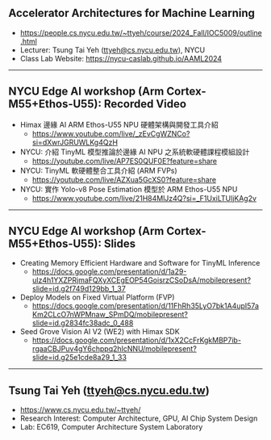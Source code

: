 ## Accelerator Architectures for Machine Learning
* https://people.cs.nycu.edu.tw/~ttyeh/course/2024_Fall/IOC5009/outline.html 
* Lecturer: Tsung Tai Yeh (ttyeh@cs.nycu.edu.tw), NYCU
* Class Lab Website: https://nycu-caslab.github.io/AAML2024 

---
## NYCU Edge AI workshop (Arm Cortex-M55+Ethos-U55): Recorded Video

* Himax 邊緣 AI ARM Ethos-U55 NPU 硬體架構與開發工具介紹
  * https://www.youtube.com/live/_zEvCgWZNCo?si=dXwrJGRUWLKg4QzH
* NYCU: 介紹 TinyML 模型推論於邊緣 AI NPU 之系統軟硬體課程模組設計
  * https://youtube.com/live/AP7ES0QUF0E?feature=share
* NYCU: TinyML 軟硬體整合工具介紹 (ARM FVPs)
  * https://youtube.com/live/AZXua5GcXS0?feature=share
* NYCU: 實作 Yolo-v8 Pose Estimation 模型於 ARM Ethos-U55 NPU
  * https://www.youtube.com/live/21H84MlJz4Q?si=_F1UxiLTUljKAg2v

--- 
## NYCU Edge AI workshop (Arm Cortex-M55+Ethos-U55): Slides
* Creating Memory Efficient Hardware and Software for TinyML Inference
  * https://docs.google.com/presentation/d/1a29-ulz4h1YXZPRjmaFQXyXCEgEOP54GoisrzCSoDsA/mobilepresent?slide=id.g2f749d129bb_1_37
* Deploy Models on Fixed Virtual Platform (FVP)
  * https://docs.google.com/presentation/d/11FhRh35LyO7bk1A4upI57aKm2CLcO7nWPMnaw_SPmDQ/mobilepresent?slide=id.g2834fc38adc_0_488
* Seed Grove Vision AI V2 (WE2) with Himax SDK
  * https://docs.google.com/presentation/d/1xX2CcFrKgkMBP7ib-rgaaCBJPuv4gY6chppq2hIcNNU/mobilepresent?slide=id.g25e1cde8a29_1_33

---
## Tsung Tai Yeh (ttyeh@cs.nycu.edu.tw)
* https://www.cs.nycu.edu.tw/~ttyeh/
* Research Interest: Computer Architecture, GPU, AI Chip System Design
* Lab: EC619, Computer Architecture System Laboratory
 
  
